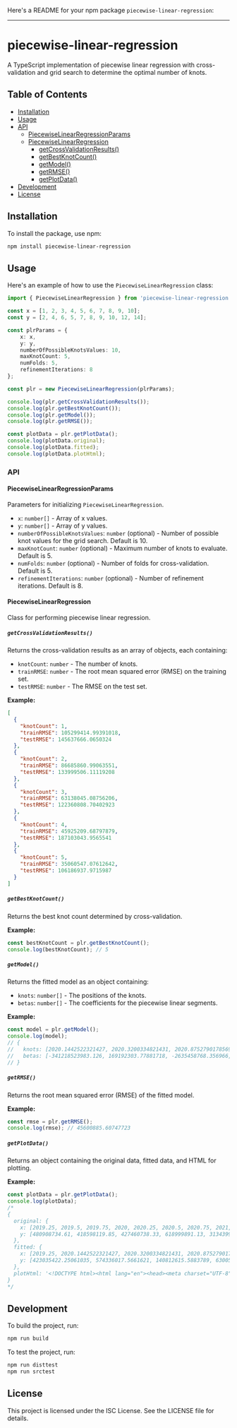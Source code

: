 Here's a README for your npm package `piecewise-linear-regression`:

---

# piecewise-linear-regression

A TypeScript implementation of piecewise linear regression with cross-validation and grid search to determine the optimal number of knots.

## Table of Contents
- [Installation](#installation)
- [Usage](#usage)
- [API](#api)
  - [PiecewiseLinearRegressionParams](#piecewiselinearregressionparams)
  - [PiecewiseLinearRegression](#piecewiselinearregression)
    - [getCrossValidationResults()](#getcrossvalidationresults)
    - [getBestKnotCount()](#getbestknotcount)
    - [getModel()](#getmodel)
    - [getRMSE()](#getrmse)
    - [getPlotData()](#getplotdata)
- [Development](#development)
- [License](#license)

## Installation

To install the package, use npm:

```bash
npm install piecewise-linear-regression
```

## Usage

Here's an example of how to use the `PiecewiseLinearRegression` class:

```typescript
import { PiecewiseLinearRegression } from 'piecewise-linear-regression';

const x = [1, 2, 3, 4, 5, 6, 7, 8, 9, 10];
const y = [2, 4, 6, 5, 7, 8, 9, 10, 12, 14];

const plrParams = {
    x: x,
    y: y,
    numberOfPossibleKnotsValues: 10,
    maxKnotCount: 5,
    numFolds: 5,
    refinementIterations: 8
};

const plr = new PiecewiseLinearRegression(plrParams);

console.log(plr.getCrossValidationResults());
console.log(plr.getBestKnotCount());
console.log(plr.getModel());
console.log(plr.getRMSE());

const plotData = plr.getPlotData();
console.log(plotData.original);
console.log(plotData.fitted);
console.log(plotData.plotHtml);
```

### API

#### PiecewiseLinearRegressionParams

Parameters for initializing `PiecewiseLinearRegression`.

- `x`: `number[]` - Array of x values.
- `y`: `number[]` - Array of y values.
- `numberOfPossibleKnotsValues`: `number` (optional) - Number of possible knot values for the grid search. Default is 10.
- `maxKnotCount`: `number` (optional) - Maximum number of knots to evaluate. Default is 5.
- `numFolds`: `number` (optional) - Number of folds for cross-validation. Default is 5.
- `refinementIterations`: `number` (optional) - Number of refinement iterations. Default is 8.

#### PiecewiseLinearRegression

Class for performing piecewise linear regression.

##### `getCrossValidationResults()`

Returns the cross-validation results as an array of objects, each containing:
- `knotCount`: `number` - The number of knots.
- `trainRMSE`: `number` - The root mean squared error (RMSE) on the training set.
- `testRMSE`: `number` - The RMSE on the test set.

**Example:**

```json
[
  {
    "knotCount": 1,
    "trainRMSE": 105299414.99391018,
    "testRMSE": 145637666.0650324
  },
  {
    "knotCount": 2,
    "trainRMSE": 86685860.99063551,
    "testRMSE": 133999506.11119208
  },
  {
    "knotCount": 3,
    "trainRMSE": 63138045.08756206,
    "testRMSE": 122360808.70402923
  },
  {
    "knotCount": 4,
    "trainRMSE": 45925209.68797879,
    "testRMSE": 187103043.9565541
  },
  {
    "knotCount": 5,
    "trainRMSE": 35060547.07612642,
    "testRMSE": 106186937.9715987
  }
]
```

##### `getBestKnotCount()`

Returns the best knot count determined by cross-validation.

**Example:**

```javascript
const bestKnotCount = plr.getBestKnotCount();
console.log(bestKnotCount); // 5
```

##### `getModel()`

Returns the fitted model as an object containing:
- `knots`: `number[]` - The positions of the knots.
- `betas`: `number[]` - The coefficients for the piecewise linear segments.

**Example:**

```javascript
const model = plr.getModel();
console.log(model);
// {
//   knots: [2020.1442522321427, 2020.3200334821431, 2020.8752790178569, 2022.0443638392858, 2022.352678571429],
//   betas: [-341218523983.126, 169192303.77881718, -2635458768.356966, 3347396804.36822, -675523302.5786195, -1157763747.8393607, 1218123646.153238]
// }
```

##### `getRMSE()`

Returns the root mean squared error (RMSE) of the fitted model.

**Example:**

```javascript
const rmse = plr.getRMSE();
console.log(rmse); // 45600885.60747723
```

##### `getPlotData()`

Returns an object containing the original data, fitted data, and HTML for plotting.

**Example:**

```javascript
const plotData = plr.getPlotData();
console.log(plotData);
/*
{
  original: {
    x: [2019.25, 2019.5, 2019.75, 2020, 2020.25, 2020.5, 2020.75, 2021, 2021.25, 2021.5, 2021.75, 2022, 2022.25, 2022.5, 2022.75, 2023, 2023.25, 2023.5, 2023.75, 2024, 2024.25],
    y: [480908734.61, 418598119.85, 427460738.33, 618999891.13, 313439976.55, 299484629.79, 519625618.31, 665667339.66, 708570866.01, 766344390.58, 749944347.47, 902043201.84, 674475488.5, 631845186.9, 652163993.42, 779891715.88, 797533136.93, 836989815.67, 956302630.94, 1124572881.12, 1010948927.96]
  },
  fitted: {
    x: [2019.25, 2020.1442522321427, 2020.3200334821431, 2020.8752790178569, 2022.0443638392858, 2022.352678571429, 2024.25],
    y: [423035422.25061035, 574336017.5661621, 140812615.5883789, 630056303.138794, 870428369.5217285, 576864428.3261719, 1081489194.3897705]
  },
  plotHtml: '<!DOCTYPE html><html lang="en"><head><meta charset="UTF-8"><meta name="viewport" content="width=device-width, initial-scale=1.0"><script src="https://cdn.plot.ly/plotly-latest.min.js"></script><title>Scatter and Line Plot</title><style>body, html {width: 100%;height: 100%;margin: 0;padding: 0;display: flex;justify-content: center;align-items: center;}#plot-container {width: 100%;max-width: 1200px;height: 50vw;max-height: 800px;}#plot {width: 100%;height: 100%;}</style></head><body><div id="plot-container"><div id="plot"></div></div><script>var traceOrig = {x: [2019.25,2019.5,2019.75,2020,2020.25,2020.5,2020.75,2021,2021.25,2021.5,2021.75,2022,2022.25,2022.5,2022.75,2023,2023.25,2023.5,2023.75,2024,2024.25],y: [480908734.61,418598119.85,427460738.33,618999891.13,313439976.55,299484629.79,519625618.31,665667339.66,708570866.01,766344390.58,749944347.47,902043201.84,674475488.5,631845186.9,652163993.42,779891715.88,797533136.93,836989815.67,956302630.94,1124572881.12,1010948927.96],mode: 'lines+markers',type: 'scatter',name: 'Original Data',line: {dash: 'dot',width: 1,color: 'rgb(31, 119, 180)'},marker: {size: 14,color: 'rgb(31, 119, 180)'}};var traceFit = {x: [2019.25,2020.1442522321427,2020.3200334821431,2020.8752790178569,2022.0443638392858,2022.352678571429,2024.25],y: [423035422.25061035,574336017.5661621,140812615.5883789,630056303.138794,870428369.5217285,576864428.3261719,1081489194.3897705],mode: 'lines',type: 'scatter',name: 'PLR Fit',line: {dash: 'solid',width: 3,color: 'rgb(255, 127, 14)'}};var data = [traceOrig, traceFit];var layout = {title: 'Scatter and Line Plot',xaxis: {title: 'X Axis'},yaxis: {title: 'Y Axis'},autosize: true};Plotly.newPlot('plot', data, layout, {responsive: true});</script></body></html>'
}
*/
```

## Development

To build the project, run:

```bash
npm run build
```

To test the project, run:

```bash
npm run disttest
npm run srctest
```

## License

This project is licensed under the ISC License. See the LICENSE file for details.
